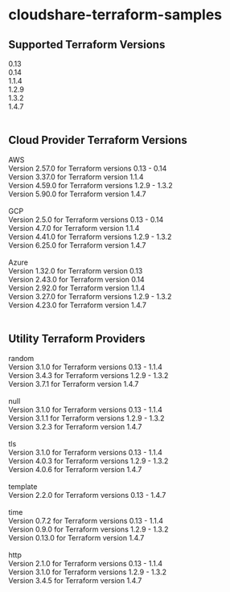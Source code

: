 # cloudshare-terraform-samples


## Supported Terraform Versions
0.13 <br>
0.14 <br>
1.1.4 <br>
1.2.9 <br>
1.3.2 <br>
1.4.7 <br>
 <br>
## Cloud Provider Terraform  Versions
AWS <br>
Version 2.57.0 for Terraform versions 0.13 - 0.14 <br>
Version 3.37.0 for Terraform version 1.1.4 <br>
Version 4.59.0 for Terraform versions 1.2.9 - 1.3.2 <br>
Version 5.90.0 for Terraform version 1.4.7 <br>
 <br>
GCP <br>
Version 2.5.0 for Terraform versions 0.13 - 0.14 <br>
Version 4.7.0 for Terraform version 1.1.4 <br>
Version 4.41.0 for Terraform versions 1.2.9 - 1.3.2 <br>
Version 6.25.0 for Terraform version 1.4.7 <br>
 <br>
Azure <br>
Version 1.32.0 for Terraform version 0.13 <br>
Version 2.43.0 for Terraform version 0.14 <br>
Version 2.92.0 for Terraform version 1.1.4 <br>
Version 3.27.0 for Terraform versions 1.2.9 - 1.3.2 <br>
Version 4.23.0 for Terraform version 1.4.7 <br>
 <br>
## Utility Terraform Providers
random <br>
Version 3.1.0 for Terraform versions 0.13 - 1.1.4 <br>
Version 3.4.3 for Terraform versions 1.2.9 - 1.3.2 <br>
Version 3.7.1 for Terraform version 1.4.7 <br>
 <br>
null <br>
Version 3.1.0 for Terraform versions 0.13 - 1.1.4 <br>
Version 3.1.1 for Terraform versions 1.2.9 - 1.3.2 <br>
Version 3.2.3 for Terraform version 1.4.7 <br>
 <br>
tls <br>
Version 3.1.0 for Terraform versions 0.13 - 1.1.4 <br>
Version 4.0.3 for Terraform versions 1.2.9 - 1.3.2 <br>
Version 4.0.6 for Terraform version 1.4.7 <br>
 <br>
template <br>
Version 2.2.0 for Terraform versions 0.13 - 1.4.7 <br>
 <br>
time <br>
Version 0.7.2 for Terraform versions 0.13 - 1.1.4 <br>
Version 0.9.0 for Terraform versions 1.2.9 - 1.3.2 <br>
Version 0.13.0 for Terraform version 1.4.7 <br>
 <br>
http <br>
Version 2.1.0 for Terraform versions 0.13 - 1.1.4 <br>
Version 3.1.0 for Terraform versions 1.2.9 - 1.3.2 <br>
Version 3.4.5 for Terraform version 1.4.7 <br>
